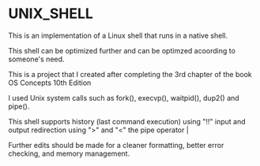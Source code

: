 # UNIX_SHELL
This is an implementation of a Linux shell that runs in a native shell.

This shell can be optimized further and can be optimzed acoording to someone's need.

This is a project that I created after completing the 3rd chapter of the book OS Concepts 10th Edition

I used Unix system calls such as fork(), execvp(), waitpid(), dup2() and pipe().

This shell supports history (last command execution) using "!!"
input and output redirection using ">" and "<"
the pipe operator |

Further edits should be made for a cleaner formatting, better error checking, 
and memory management.
